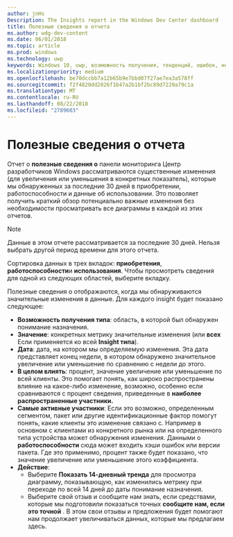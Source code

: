 ```yaml
---
author: jnHs
Description: The Insights report in the Windows Dev Center dashboard
title: Полезные сведения о отчета
ms.author: wdg-dev-content
ms.date: 06/01/2018
ms.topic: article
ms.prod: windows
ms.technology: uwp
keywords: Windows 10, uwp, возможность получения, тенденций, ошибок, неполадок, изменения данных
ms.localizationpriority: medium
ms.openlocfilehash: be70dccbb7a12b65b9e7bbd07f27ae7ea3a578ff
ms.sourcegitcommit: f2f4820dd2026f1b47a2b1bf2bc89d7220a79c1a
ms.translationtype: MT
ms.contentlocale: ru-RU
ms.lasthandoff: 08/22/2018
ms.locfileid: "2789603"
---
```

# <a name="insights-report"></a>Полезные сведения о отчета


Отчет о **полезные сведения о** панели мониторинга Центр разработчиков Windows рассматриваются существенные изменения (для увеличения или уменьшения в конкретных показатель), которые мы обнаруженных за последние 30 дней в приобретении, работоспособности и данные об использовании. Это позволяет получить краткий обзор потенциально важные изменения без необходимости просматривать все диаграммы в каждой из этих отчетов.

> [!NOTE]
> Данные в этом отчете рассматривается за последние 30 дней. Нельзя выбрать другой период времени для этого отчета.

Сортировка данных в трех вкладок: **приобретения**, **работоспособности**и **использования**. Чтобы просмотреть сведения для одной из следующих областей, выберите вкладку.

Полезные сведения о отображаются, когда мы обнаруживаются значительные изменения в данные. Для каждого insight будет показано следующее:
- **Возможность получения типа**: область, в которой был обнаружен понимание назначения.
- **Значение**: конкретных метрику значительные изменения (или **всех** Если применяется ко всей **Insight типа**).
- **Дата**: дата, на котором мы определяемую изменения. Эта дата представляет конец недели, в котором обнаружено значительное увеличение или уменьшение по сравнению с недели до этого.
- **В целом влиять**: процент, значение увеличение или уменьшение по всей клиенты. Это помогает понять, как широко распространены влияние на какое-либо изменение, возможно, особенно если сравниваются с процент сведения, приведенные в **наиболее распространенные участники.**
- **Самые активные участники**: Если это возможно, определенным сегментом, пакет или другие идентификационные фактор помогут понять, какие клиенты это изменение связано с. Например в основном с клиентами из конкретного рынка или на определенного типа устройства может обнаружения изменения. Данными о **работоспособности** сюда может входить хэши ошибок или версии пакета. Где это применимо, процент также будет показано, что значение увеличение или уменьшение этого коэффициента.
- **Действие**:
   - Выберите **Показать 14-дневный тренда** для просмотра диаграмму, показывающую, как изменились метрику при переходе по всей 14 дней до даты понимание назначения.
   - Выберите свой отзыв и сообщите нам знать, если средствами, которые мы подготовили показаться точных **сообщите нам, если это точной** . В этом свои отзывы и предложения будет помогают нам продолжает увеличиваться данных, которые мы предлагаем здесь. 

